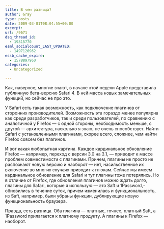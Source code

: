 ```yaml
---
title: В чем разница?
author: Gray
type: posts
date: 2009-03-01T08:04:55+00:00
excerpt:
url: /9671
dsq_thread_id:
  - 19815770
esml_socialcount_LAST_UPDATED:
  - 1497126962
essb_cache_expire:
  - 1578897960
categories:
  - Uncategorized

---
```








Как, наверное, многие знают, в начале этой недели Apple представила публичную бета-версию Safari 4. В ней масса новых замечательных функций, но сейчас не про это.

У Safari есть такая возможность, как подключение плагинов от сторонних производителей. Возможность эта гораздо менее популярна как среди разработчиков, так и среди пользователей, по сравнению с аналогичной у Firefox &#8212; с одной стороны, необходимость меньше, с другой &#8212; архитектура, насколько я знаю, не очень способствует. Найти Safari с установленными плагинами, скорее всего, сложнее, чем найти Firefox совсем без плагинов.

И вот какая любопытная картина. Каждое кардинальное обновление Firefox &#8212; например, переход с версии 3.0 на 3.1, &#8212; приводит к массе проблем совместимости с плагинами. Причем, плагины не просто не распознают новую версию и наоборот &#8212; нет, насильственное их включение во многих случаях приводит к глюкам. Сейчас мы имеем кардинальное обновление для Safari и тут плагины тоже потерялись. Но в отличие от Firefox, где обновления плагинов можно ждать долго, плагины для Safari, которые я использую &#8212; это Saft и 1Password,- обновились в течение суток, причем изменилась и функциональность, из Saft, например, были убраны функции, дублирующие новую функциональность браузера.

Правда, есть разница. Оба плагина &#8212; платные, точнее, платный Saft, а 1Password прилагается к платному продукту. А плагины к Firefox &#8212; наоборот.